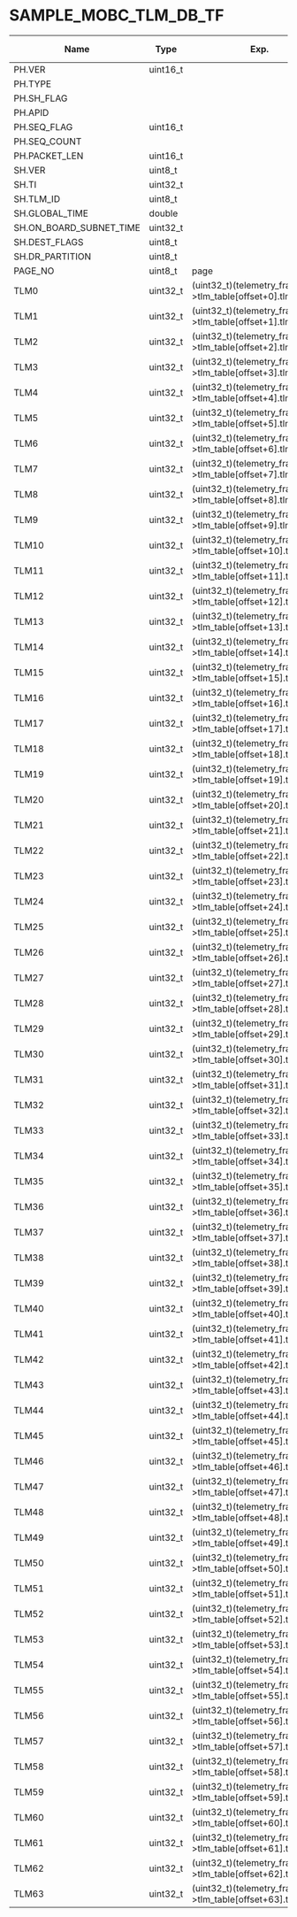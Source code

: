 # SAMPLE_MOBC_TLM_DB_TF

Name|Type|Exp.|Octet Pos.|bit Pos.|bit Len.|HEX|Status|Desc.|Note
-|-|-|-|-|-|-|-|-|-
PH.VER|uint16_t||0|0|3|||
PH.TYPE|||0|3|1|||
PH.SH_FLAG|||0|4|1|||
PH.APID|||0|5|11|||
PH.SEQ_FLAG|uint16_t||2|0|2|||
PH.SEQ_COUNT|||2|2|14|||
PH.PACKET_LEN|uint16_t||4|0|16|||||
SH.VER|uint8_t||6|0|8|||||
SH.TI|uint32_t||7|0|32|||||
SH.TLM_ID|uint8_t||11|0|8|o||||
SH.GLOBAL_TIME|double||12|0|64|||||
SH.ON_BOARD_SUBNET_TIME|uint32_t||20|0|32|||||
SH.DEST_FLAGS|uint8_t||24|0|8|o||||
SH.DR_PARTITION|uint8_t||25|0|8|||||
PAGE_NO|uint8_t|page|26|0|8|||||
TLM0|uint32_t|(uint32_t)(telemetry_frame->tlm_table[offset+0].tlm_func)|27|0|32|o||||
TLM1|uint32_t|(uint32_t)(telemetry_frame->tlm_table[offset+1].tlm_func)|31|0|32|o||||
TLM2|uint32_t|(uint32_t)(telemetry_frame->tlm_table[offset+2].tlm_func)|35|0|32|o||||
TLM3|uint32_t|(uint32_t)(telemetry_frame->tlm_table[offset+3].tlm_func)|39|0|32|o||||
TLM4|uint32_t|(uint32_t)(telemetry_frame->tlm_table[offset+4].tlm_func)|43|0|32|o||||
TLM5|uint32_t|(uint32_t)(telemetry_frame->tlm_table[offset+5].tlm_func)|47|0|32|o||||
TLM6|uint32_t|(uint32_t)(telemetry_frame->tlm_table[offset+6].tlm_func)|51|0|32|o||||
TLM7|uint32_t|(uint32_t)(telemetry_frame->tlm_table[offset+7].tlm_func)|55|0|32|o||||
TLM8|uint32_t|(uint32_t)(telemetry_frame->tlm_table[offset+8].tlm_func)|59|0|32|o||||
TLM9|uint32_t|(uint32_t)(telemetry_frame->tlm_table[offset+9].tlm_func)|63|0|32|o||||
TLM10|uint32_t|(uint32_t)(telemetry_frame->tlm_table[offset+10].tlm_func)|67|0|32|o||||
TLM11|uint32_t|(uint32_t)(telemetry_frame->tlm_table[offset+11].tlm_func)|71|0|32|o||||
TLM12|uint32_t|(uint32_t)(telemetry_frame->tlm_table[offset+12].tlm_func)|75|0|32|o||||
TLM13|uint32_t|(uint32_t)(telemetry_frame->tlm_table[offset+13].tlm_func)|79|0|32|o||||
TLM14|uint32_t|(uint32_t)(telemetry_frame->tlm_table[offset+14].tlm_func)|83|0|32|o||||
TLM15|uint32_t|(uint32_t)(telemetry_frame->tlm_table[offset+15].tlm_func)|87|0|32|o||||
TLM16|uint32_t|(uint32_t)(telemetry_frame->tlm_table[offset+16].tlm_func)|91|0|32|o||||
TLM17|uint32_t|(uint32_t)(telemetry_frame->tlm_table[offset+17].tlm_func)|95|0|32|o||||
TLM18|uint32_t|(uint32_t)(telemetry_frame->tlm_table[offset+18].tlm_func)|99|0|32|o||||
TLM19|uint32_t|(uint32_t)(telemetry_frame->tlm_table[offset+19].tlm_func)|103|0|32|o||||
TLM20|uint32_t|(uint32_t)(telemetry_frame->tlm_table[offset+20].tlm_func)|107|0|32|o||||
TLM21|uint32_t|(uint32_t)(telemetry_frame->tlm_table[offset+21].tlm_func)|111|0|32|o||||
TLM22|uint32_t|(uint32_t)(telemetry_frame->tlm_table[offset+22].tlm_func)|115|0|32|o||||
TLM23|uint32_t|(uint32_t)(telemetry_frame->tlm_table[offset+23].tlm_func)|119|0|32|o||||
TLM24|uint32_t|(uint32_t)(telemetry_frame->tlm_table[offset+24].tlm_func)|123|0|32|o||||
TLM25|uint32_t|(uint32_t)(telemetry_frame->tlm_table[offset+25].tlm_func)|127|0|32|o||||
TLM26|uint32_t|(uint32_t)(telemetry_frame->tlm_table[offset+26].tlm_func)|131|0|32|o||||
TLM27|uint32_t|(uint32_t)(telemetry_frame->tlm_table[offset+27].tlm_func)|135|0|32|o||||
TLM28|uint32_t|(uint32_t)(telemetry_frame->tlm_table[offset+28].tlm_func)|139|0|32|o||||
TLM29|uint32_t|(uint32_t)(telemetry_frame->tlm_table[offset+29].tlm_func)|143|0|32|o||||
TLM30|uint32_t|(uint32_t)(telemetry_frame->tlm_table[offset+30].tlm_func)|147|0|32|o||||
TLM31|uint32_t|(uint32_t)(telemetry_frame->tlm_table[offset+31].tlm_func)|151|0|32|o||||
TLM32|uint32_t|(uint32_t)(telemetry_frame->tlm_table[offset+32].tlm_func)|155|0|32|o||||
TLM33|uint32_t|(uint32_t)(telemetry_frame->tlm_table[offset+33].tlm_func)|159|0|32|o||||
TLM34|uint32_t|(uint32_t)(telemetry_frame->tlm_table[offset+34].tlm_func)|163|0|32|o||||
TLM35|uint32_t|(uint32_t)(telemetry_frame->tlm_table[offset+35].tlm_func)|167|0|32|o||||
TLM36|uint32_t|(uint32_t)(telemetry_frame->tlm_table[offset+36].tlm_func)|171|0|32|o||||
TLM37|uint32_t|(uint32_t)(telemetry_frame->tlm_table[offset+37].tlm_func)|175|0|32|o||||
TLM38|uint32_t|(uint32_t)(telemetry_frame->tlm_table[offset+38].tlm_func)|179|0|32|o||||
TLM39|uint32_t|(uint32_t)(telemetry_frame->tlm_table[offset+39].tlm_func)|183|0|32|o||||
TLM40|uint32_t|(uint32_t)(telemetry_frame->tlm_table[offset+40].tlm_func)|187|0|32|o||||
TLM41|uint32_t|(uint32_t)(telemetry_frame->tlm_table[offset+41].tlm_func)|191|0|32|o||||
TLM42|uint32_t|(uint32_t)(telemetry_frame->tlm_table[offset+42].tlm_func)|195|0|32|o||||
TLM43|uint32_t|(uint32_t)(telemetry_frame->tlm_table[offset+43].tlm_func)|199|0|32|o||||
TLM44|uint32_t|(uint32_t)(telemetry_frame->tlm_table[offset+44].tlm_func)|203|0|32|o||||
TLM45|uint32_t|(uint32_t)(telemetry_frame->tlm_table[offset+45].tlm_func)|207|0|32|o||||
TLM46|uint32_t|(uint32_t)(telemetry_frame->tlm_table[offset+46].tlm_func)|211|0|32|o||||
TLM47|uint32_t|(uint32_t)(telemetry_frame->tlm_table[offset+47].tlm_func)|215|0|32|o||||
TLM48|uint32_t|(uint32_t)(telemetry_frame->tlm_table[offset+48].tlm_func)|219|0|32|o||||
TLM49|uint32_t|(uint32_t)(telemetry_frame->tlm_table[offset+49].tlm_func)|223|0|32|o||||
TLM50|uint32_t|(uint32_t)(telemetry_frame->tlm_table[offset+50].tlm_func)|227|0|32|o||||
TLM51|uint32_t|(uint32_t)(telemetry_frame->tlm_table[offset+51].tlm_func)|231|0|32|o||||
TLM52|uint32_t|(uint32_t)(telemetry_frame->tlm_table[offset+52].tlm_func)|235|0|32|o||||
TLM53|uint32_t|(uint32_t)(telemetry_frame->tlm_table[offset+53].tlm_func)|239|0|32|o||||
TLM54|uint32_t|(uint32_t)(telemetry_frame->tlm_table[offset+54].tlm_func)|243|0|32|o||||
TLM55|uint32_t|(uint32_t)(telemetry_frame->tlm_table[offset+55].tlm_func)|247|0|32|o||||
TLM56|uint32_t|(uint32_t)(telemetry_frame->tlm_table[offset+56].tlm_func)|251|0|32|o||||
TLM57|uint32_t|(uint32_t)(telemetry_frame->tlm_table[offset+57].tlm_func)|255|0|32|o||||
TLM58|uint32_t|(uint32_t)(telemetry_frame->tlm_table[offset+58].tlm_func)|259|0|32|o||||
TLM59|uint32_t|(uint32_t)(telemetry_frame->tlm_table[offset+59].tlm_func)|263|0|32|o||||
TLM60|uint32_t|(uint32_t)(telemetry_frame->tlm_table[offset+60].tlm_func)|267|0|32|o||||
TLM61|uint32_t|(uint32_t)(telemetry_frame->tlm_table[offset+61].tlm_func)|271|0|32|o||||
TLM62|uint32_t|(uint32_t)(telemetry_frame->tlm_table[offset+62].tlm_func)|275|0|32|o||||
TLM63|uint32_t|(uint32_t)(telemetry_frame->tlm_table[offset+63].tlm_func)|279|0|32|o||||
